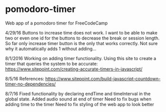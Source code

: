 # pomodoro-timer
Web app of a pomodoro timer for FreeCodeCamp

4/29/16
Buttons to increase time does not work. I want to be able to make two or even one id for the buttons to decrease the break or session
length.
So far only increase timer button is the only that works correctly. Not sure why it automatically adds 1 without adding...

8/1/2016
Working on adding timer functionality. Using this site to create a timer that queries the system to be accurate: https://www.sitepoint.com/creating-accurate-timers-in-javascript/

8/5/16
References:
https://www.sitepoint.com/build-javascript-countdown-timer-no-dependencies/

8/7/16
Fixed functionality by declaring endTime and timeInterval in the global state.
Added audio sound at end of timer
Need to fix bugs when adding time to the timer
Need to fix styling of the web app to look better
